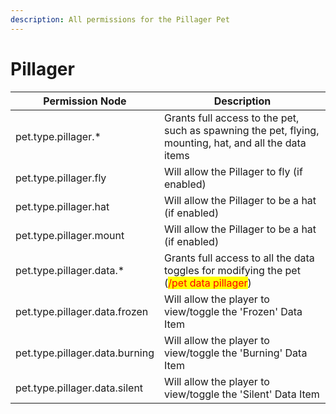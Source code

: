 ```yaml
---
description: All permissions for the Pillager Pet
---
```


# Pillager
| Permission Node | Description |
| - | - |
| pet.type.pillager.* | Grants full access to the pet, such as spawning the pet, flying, mounting, hat, and all the data items |
| pet.type.pillager.fly | Will allow the Pillager to fly (if enabled) |
| pet.type.pillager.hat | Will allow the Pillager to be a hat (if enabled) |
| pet.type.pillager.mount | Will allow the Pillager to be a hat (if enabled) |
| pet.type.pillager.data.* | Grants full access to all the data toggles for modifying the pet (<mark style="color:red;">/pet data pillager</mark>) |
| pet.type.pillager.data.frozen | Will allow the player to view/toggle the 'Frozen' Data Item |
| pet.type.pillager.data.burning | Will allow the player to view/toggle the 'Burning' Data Item |
| pet.type.pillager.data.silent | Will allow the player to view/toggle the 'Silent' Data Item |

